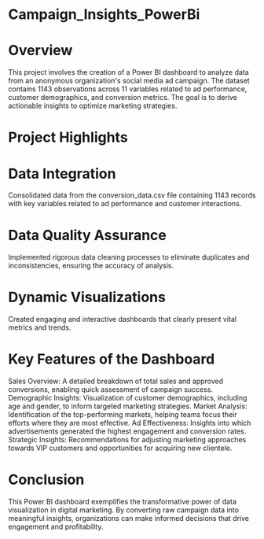 # Campaign_Insights_PowerBi
# Overview
This project involves the creation of a Power BI dashboard to analyze data from an anonymous organization's social media ad campaign. The dataset contains 1143 observations across 11 variables related to ad performance, customer demographics, and conversion metrics. The goal is to derive actionable insights to optimize marketing strategies.

# Project Highlights
# Data Integration
Consolidated data from the conversion_data.csv file containing 1143 records with key variables related to ad performance and customer interactions.
# Data Quality Assurance
Implemented rigorous data cleaning processes to eliminate duplicates and inconsistencies, ensuring the accuracy of analysis.
# Dynamic Visualizations
Created engaging and interactive dashboards that clearly present vital metrics and trends.
# Key Features of the Dashboard
Sales Overview: A detailed breakdown of total sales and approved conversions, enabling quick assessment of campaign success.
Demographic Insights: Visualization of customer demographics, including age and gender, to inform targeted marketing strategies.
Market Analysis: Identification of the top-performing markets, helping teams focus their efforts where they are most effective.
Ad Effectiveness: Insights into which advertisements generated the highest engagement and conversion rates.
Strategic Insights: Recommendations for adjusting marketing approaches towards VIP customers and opportunities for acquiring new clientele.

# Conclusion
This Power BI dashboard exemplifies the transformative power of data visualization in digital marketing. By converting raw campaign data into meaningful insights, organizations can make informed decisions that drive engagement and profitability.
